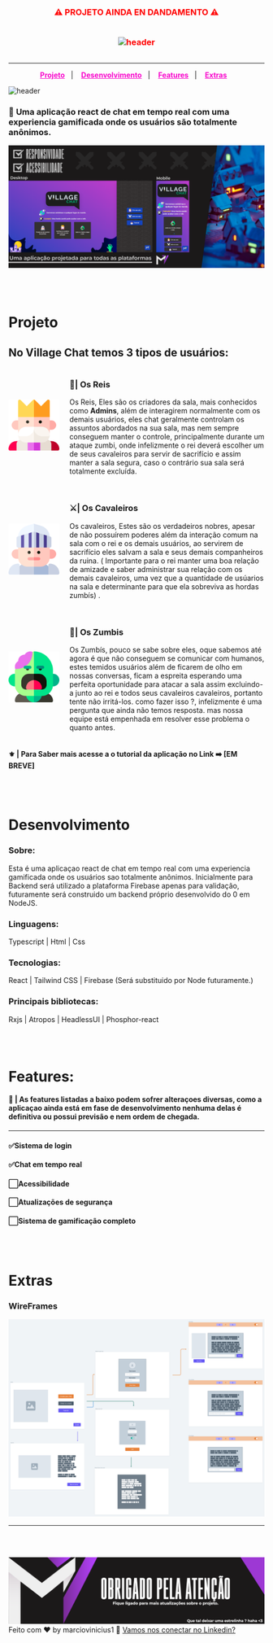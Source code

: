 <div style="align:center;color:red;display:flex;justify-content:center;align-items:center;flex-direction:column;">
<h3 style="font-weight:bold">⚠️ PROJETO AINDA EN DANDAMENTO ⚠️<h3>
<img alt="header" title="header" src="https://progress-bar.dev/50/?title=Progresso">
</br>
</div>

---

<p align="center">
  <a style="color:#F806CC;font-weight:bold" href="#Projeto">Projeto</a>&nbsp;&nbsp;&nbsp;|&nbsp;&nbsp;&nbsp;
  <a style="color:#F806CC;font-weight:bold" href="#Desenvolvimento">Desenvolvimento</a>&nbsp;&nbsp;&nbsp;|&nbsp;&nbsp;&nbsp;
  <a style="color:#F806CC;font-weight:bold" href="#Features">Features</a>&nbsp;&nbsp;&nbsp;|&nbsp;&nbsp;&nbsp;
  <a style="color:#F806CC;font-weight:bold"
  href="#Extras">Extras</a>&nbsp;&nbsp;&nbsp;
</p>

<img alt="header" title="header" src="./github/header.gif">

### 💬 **Uma aplicação react de chat em tempo real com uma experiencia gamificada onde os usuários são totalmente anônimos.**

<img alt="header 2" title="header 2" src="./github/header2.png"></img>

<br><br>

# <a id="Projeto"></a> **Projeto**

## **No Village Chat temos 3 tipos de usuários:**

<div style="display:flex;gap:20px;align-items:center">
<img style="height:100px" alt="imagem do rei" title="imagem do rei" src="./github/king.png"></img>
<section>
<h3 style="font-weight:bold">👑| Os Reis </h3>
<p>Os Reis, Eles são os criadores da sala, mais conhecidos como <b>Admins</b>, além de interagirem normalmente com os demais usuários, eles chat geralmente controlam os assuntos abordados na sua sala, mas nem sempre conseguem manter o controle, principalmente durante um ataque zumbi, onde infelizmente o rei deverá escolher um de seus cavaleiros para servir de sacrifício e assim manter a sala segura, caso o contrário sua sala será totalmente excluída.</p>
</section>
</div>
<br>
<div style="display:flex;gap:20px;align-items:center">
<img style="height:100px" alt="imagem cavaleiro" title="imagem cavaleiro" src="./github/knight.png"></img>
<section>
<h3 style="font-weight:bold">⚔️| Os Cavaleiros </h3>
<p>Os cavaleiros, Estes são os verdadeiros nobres, apesar de não possuírem poderes além da interação comum na sala com o rei e os demais usuários, ao servirem de sacrifício eles salvam a sala e seus demais companheiros da ruina. ( Importante para o rei manter uma boa relação de amizade e saber administrar sua relação com os demais cavaleiros, uma vez que a quantidade de usúarios na sala e determinante para que ela sobreviva as hordas zumbís) .</p>
</section>
</div>
<br>
<div style="display:flex;gap:20px;align-items:center">
<img style="height:100px" alt="imagem zumbi" title="imagem zumbi" src="./github/zombie.png"></img>
<section>
<h3 style="font-weight:bold">🧟| Os Zumbis </h3>
<p>Os Zumbís, pouco se sabe sobre eles, oque sabemos até agora é que não conseguem se comunicar com humanos, estes temidos usuários além de ficarem de olho em nossas conversas, ficam a espreita esperando uma perfeita oportunidade para atacar a sala assim excluindo-a junto ao rei e  todos seus cavaleiros cavaleiros, portanto tente não irritá-los. como fazer isso ?, infelizmente é uma pergunta que ainda não temos resposta. mas nossa equipe está empenhada em resolver esse problema o quanto antes.</p>
</section>
</div>

#### **⚜️ | Para Saber mais acesse a o tutorial da aplicação no Link ➡️ [EM BREVE]**

<br><br>

# <a id="Desenvolvimento"></a> **Desenvolvimento**

### **Sobre**:

Esta é uma aplicaçao react de chat em tempo real com uma experiencia gamificada onde os usuários sao totalmente anônimos. Inicialmente para Backend será utilizado a plataforma Firebase apenas para validação, futuramente será construido um backend próprio desenvolvido do 0 em NodeJS.

### **Linguagens**:

Typescript | Html | Css

### **Tecnologias**:

React | Tailwind CSS | Firebase (Será substituido por Node futuramente.)

### **Principais bibliotecas**:

Rxjs | Atropos | HeadlessUI | Phosphor-react

<br>
<br>

# <a id="Features"></a>**Features**:

#### **📢 | As features listadas a baixo podem sofrer alteraçoes diversas, como a aplicaçao ainda está em fase de desenvolvimento nenhuma delas é definitiva ou possui previsão e nem ordem de chegada.**

---

#### **✅Sistema de login**

#### **✅Chat em tempo real**

#### **⬜Acessibilidade**

#### **⬜Atualizações de segurança**

#### **⬜Sistema de gamificação completo**

<br>
<br>

# <a id="Extras"></a>**Extras**

### **WireFrames**

<img alt="imagem de wireframes" title="wireframes" src="./github/wireframes.png"></img>

---

<br>
<br>

<img alt="rodapé" title="rodapé" src="./github/footer.png"></img>
Feito com ♥ by marciovinicius1 🍂 [Vamos nos conectar no Linkedin?](https://www.linkedin.com/in/marciovinicius1/)
